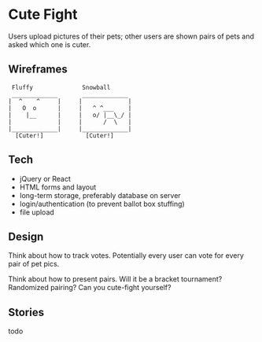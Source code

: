 # Cute Fight

Users upload pictures of their pets; other users are shown pairs of pets and asked which one is cuter. 

## Wireframes

```
 Fluffy              Snowball
 _____________       _____________
|  ^    ^     |     |             |
|   O  o      |     |   ^ ^___    | 
|    |__      |     |   o/ |__\_/ | 
|             |     |      /  \   | 
|_____________|     |_____________|
  [Cuter!]            [Cuter!]
```

## Tech

* jQuery or React
* HTML forms and layout
* long-term storage, preferably database on server
* login/authentication (to prevent ballot box stuffing)
* file upload

## Design

Think about how to track votes. Potentially every user can vote for every pair of pet pics.

Think about how to present pairs. Will it be a bracket tournament? Randomized pairing? Can you cute-fight yourself?

## Stories

todo






